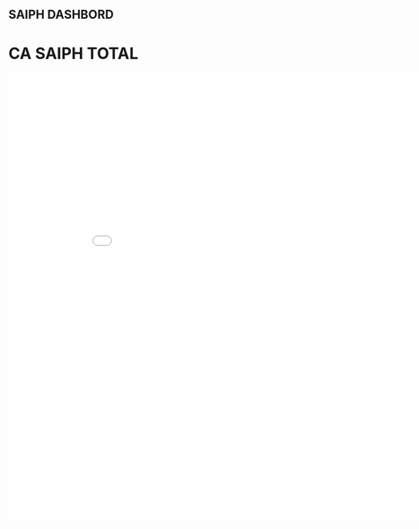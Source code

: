 ## SAIPH DASHBORD


# CA SAIPH TOTAL 
<iframe width="900" height="800" frameborder="0" scrolling="no" src="//plotly.com/~EzzedineFitouri/10.embed"></iframe>
